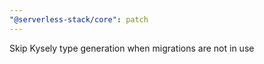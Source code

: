 ```yaml
---
"@serverless-stack/core": patch
---
```


Skip Kysely type generation when migrations are not in use
